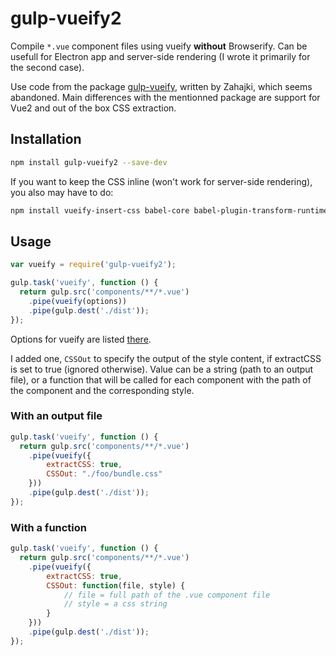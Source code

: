 # gulp-vueify2
Compile `*.vue` component files using vueify **without** Browserify. Can be usefull for Electron app and server-side rendering (I wrote it primarily for the second case).

Use code from the package [gulp-vueify](https://github.com/Zahajki/gulp-vueify), written by Zahajki, which seems abandoned. Main differences with the mentionned package are support for Vue2 and out of the box CSS extraction.

## Installation
```bash
npm install gulp-vueify2 --save-dev
```

If you want to keep the CSS inline (won't work for server-side rendering), you also may have to do:
```bash
npm install vueify-insert-css babel-core babel-plugin-transform-runtime babel-preset-es2015 --save-dev
```

## Usage
```javascript
var vueify = require('gulp-vueify2');

gulp.task('vueify', function () {
  return gulp.src('components/**/*.vue')
    .pipe(vueify(options))
    .pipe(gulp.dest('./dist'));
});
```

Options for vueify are listed [there](https://github.com/vuejs/vueify/#configuring-options).

I added one, `CSSOut` to specify the output of the style content, if extractCSS is set to true (ignored otherwise). Value can be a string (path to an output file), or a function that will be called for each component with the path of the component and the corresponding style.

### With an output file
```javascript
gulp.task('vueify', function () {
  return gulp.src('components/**/*.vue')
    .pipe(vueify({
        extractCSS: true,
        CSSOut: "./foo/bundle.css"
    }))
    .pipe(gulp.dest('./dist'));
});
```

### With a function
```javascript
gulp.task('vueify', function () {
  return gulp.src('components/**/*.vue')
    .pipe(vueify({
        extractCSS: true,
        CSSOut: function(file, style) {
            // file = full path of the .vue component file
            // style = a css string
        }
    }))
    .pipe(gulp.dest('./dist'));
});
```
